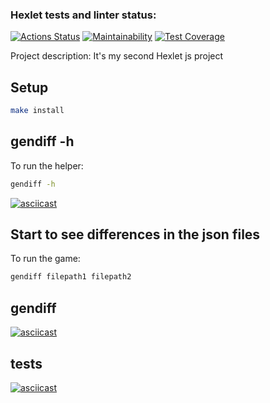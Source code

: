 ### Hexlet tests and linter status:
[![Actions Status](https://github.com/teregiray/frontend-project-46/workflows/hexlet-check/badge.svg)](https://github.com/teregiray/frontend-project-46/actions)
[![Maintainability](https://api.codeclimate.com/v1/badges/b10a85356d5950a188a3/maintainability)](https://codeclimate.com/github/teregiray/frontend-project-46/maintainability)
[![Test Coverage](https://api.codeclimate.com/v1/badges/b10a85356d5950a188a3/test_coverage)](https://codeclimate.com/github/teregiray/frontend-project-46/test_coverage)

Project description: It's my second Hexlet js project

## Setup

```bash
make install
```
## gendiff -h

To run the helper:
```bash
gendiff -h
```

[![asciicast](https://asciinema.org/a/565091.svg)](https://asciinema.org/a/565091)

## Start to see differences in the json files

To run the game:
```bash
gendiff filepath1 filepath2
```


## gendiff 
[![asciicast](https://asciinema.org/a/565094.svg)](https://asciinema.org/a/565094)


## tests
[![asciicast](https://asciinema.org/a/565089.svg)](https://asciinema.org/a/565089)